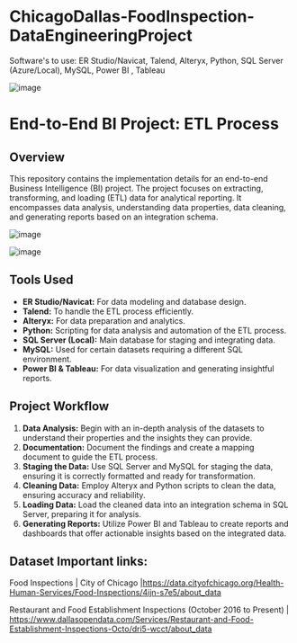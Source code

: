 # ChicagoDallas-FoodInspection-DataEngineeringProject
Software's to use: ER Studio/Navicat, Talend, Alteryx, Python, SQL Server (Azure/Local), MySQL, Power BI , Tableau  

![image](https://github.com/pratik3336/ChicagoDallas-FoodInspection-DataEngineeringProject/assets/76115015/fc79fbcb-2e37-4c2b-b980-1d18c66ea007)


# End-to-End BI Project: ETL Process

## Overview

This repository contains the implementation details for an end-to-end Business Intelligence (BI) project. The project focuses on extracting, transforming, and loading (ETL) data for analytical reporting. It encompasses data analysis, understanding data properties, data cleaning, and generating reports based on an integration schema.

![image](https://github.com/pratik3336/ChicagoDallas-FoodInspection-DataEngineeringProject/assets/76115015/43bde039-635f-434d-ba13-860a9a427e9f)

![image](https://github.com/pratik3336/ChicagoDallas-FoodInspection-DataEngineeringProject/assets/76115015/681b0672-0366-4b11-8021-e258410cbef4)



## Tools Used

- **ER Studio/Navicat:** For data modeling and database design.
- **Talend:** To handle the ETL process efficiently.
- **Alteryx:** For data preparation and analytics.
- **Python:** Scripting for data analysis and automation of the ETL process.
- **SQL Server (Local):** Main database for staging and integrating data.
- **MySQL:** Used for certain datasets requiring a different SQL environment.
- **Power BI & Tableau:** For data visualization and generating insightful reports.

## Project Workflow

1. **Data Analysis:** Begin with an in-depth analysis of the datasets to understand their properties and the insights they can provide.
2. **Documentation:** Document the findings and create a mapping document to guide the ETL process.
3. **Staging the Data:** Use SQL Server and MySQL for staging the data, ensuring it is correctly formatted and ready for transformation.
4. **Cleaning Data:** Employ Alteryx and Python scripts to clean the data, ensuring accuracy and reliability.
5. **Loading Data:** Load the cleaned data into an integration schema in SQL Server, preparing it for analysis.
6. **Generating Reports:** Utilize Power BI and Tableau to create reports and dashboards that offer actionable insights based on the integrated data.

## Dataset Important links:

Food Inspections | City of Chicago |https://data.cityofchicago.org/Health-Human-Services/Food-Inspections/4ijn-s7e5/about_data

Restaurant and Food Establishment Inspections (October 2016 to Present) | https://www.dallasopendata.com/Services/Restaurant-and-Food-Establishment-Inspections-Octo/dri5-wcct/about_data


